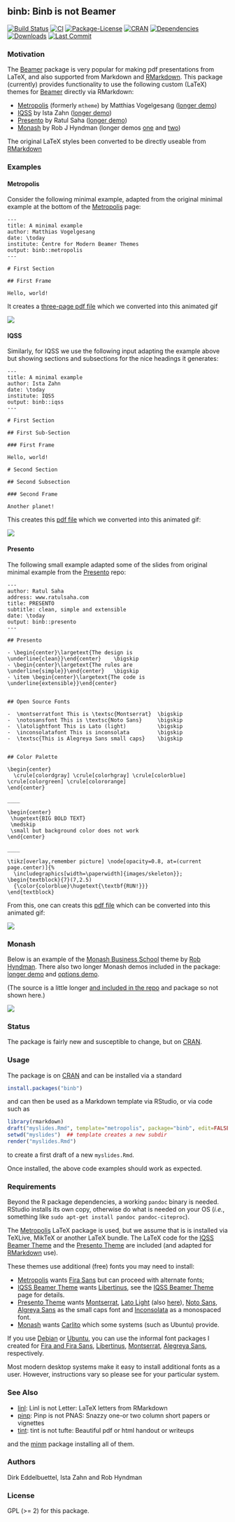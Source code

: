 ## binb: Binb is not Beamer

[![Build Status](https://travis-ci.org/eddelbuettel/binb.svg)](https://travis-ci.org/eddelbuettel/binb)
[![CI](https://github.com/eddelbuettel/binb/workflows/ci/badge.svg)](https://github.com/eddelbuettel/binb/actions?query=workflow%3Aci)
[![Package-License](http://img.shields.io/badge/license-GPL--2-brightgreen.svg?style=flat)](http://www.gnu.org/licenses/gpl-2.0.html) 
[![CRAN](http://www.r-pkg.org/badges/version/binb)](https://cran.r-project.org/package=binb) 
[![Dependencies](https://tinyverse.netlify.com/badge/binb)](https://cran.r-project.org/package=binb) 
[![Downloads](http://cranlogs.r-pkg.org/badges/binb?color=brightgreen)](http://www.r-pkg.org/pkg/binb)
[![Last Commit](https://img.shields.io/github/last-commit/eddelbuettel/binb)](https://github.com/eddelbuettel/binb)

### Motivation

The [Beamer](https://github.com/josephwright/beamer) package is very popular for making pdf
presentations from LaTeX, and also supported from Markdown and
[RMarkdown](https://github.com/rstudio/rmarkdown). This package (currently)
provides functionality to use the following custom (LaTeX) themes for
[Beamer](https://github.com/josephwright/beamer) directly via RMarkdown:

- [Metropolis](https://github.com/matze/mtheme) (formerly `mtheme`) by Matthias Vogelgesang
  ([longer demo](https://eddelbuettel.github.io/binb/metropolis_demo.pdf))
- [IQSS](https://github.com/IQSS/iqss-beamer-theme) by Ista Zahn
  ([longer demo](https://eddelbuettel.github.io/binb/iqss_demo.pdf))
- [Presento](https://github.com/RatulSaha/presento) by Ratul Saha
  ([longer demo](https://eddelbuettel.github.io/binb/presento_demo.pdf))
- [Monash](https://github.com/robjhyndman/MonashEBSTemplates) by Rob J Hyndman
  (longer demos [one](https://eddelbuettel.github.io/binb/monashDemo.pdf) and
  [two](https://eddelbuettel.github.io/binb/monashOptions.pdf))

The original LaTeX styles been converted to be directly useable from
[RMarkdown](https://github.com/rstudio/rmarkdown)

### Examples

#### Metropolis

Consider the following minimal example, adapted from the original minimal example at the bottom of
the [Metropolis](https://github.com/matze/mtheme) page:

````{md}
---
title: A minimal example
author: Matthias Vogelgesang
date: \today
institute: Centre for Modern Beamer Themes
output: binb::metropolis
---

# First Section

## First Frame

Hello, world!
````

It creates a [three-page pdf file](https://eddelbuettel.github.io/binb/metropolis_minimal.pdf) which
we converted into this animated gif

![](https://eddelbuettel.github.io/binb/metropolis_minimal.gif)


#### IQSS

Similarly, for IQSS we use the following input adapting the example above but showing sections and
subsections for the nice headings it generates:

````{md}
---
title: A minimal example
author: Ista Zahn
date: \today
institute: IQSS
output: binb::iqss
---

# First Section

## First Sub-Section

### First Frame

Hello, world!

# Second Section

## Second Subsection

### Second Frame

Another planet!

````

This creates this [pdf file](https://eddelbuettel.github.io/binb/iqss_minimal.pdf) which we
converted into this animated gif:

![](https://eddelbuettel.github.io/binb/iqss_minimal.gif)


#### Presento

The following small example adapted some of the slides from original minimal example from the
[Presento](https://github.com/RatulSaha/presento) repo:

```{md}
---
author: Ratul Saha
address: www.ratulsaha.com
title: PRESENTO
subtitle: clean, simple and extensible
date: \today
output: binb::presento
---

## Presento

- \begin{center}\largetext{The design is \underline{clean}}\end{center}    \bigskip
- \begin{center}\largetext{The rules are \underline{simple}}\end{center}   \bigskip
- \item \begin{center}\largetext{The code is \underline{extensible}}\end{center}


## Open Source Fonts

-  \montserratfont This is \textsc{Montserrat}	\bigskip
-  \notosansfont This is \textsc{Noto Sans}		\bigskip
-  \latolightfont This is Lato (light)          \bigskip
-  \inconsolatafont This is inconsolata         \bigskip
-  \textsc{This is Alegreya Sans small caps}    \bigskip


## Color Palette

\begin{center}
  \crule[colordgray] \crule[colorhgray] \crule[colorblue] \crule[colorgreen] \crule[colororange]
\end{center}

____

\begin{center}
 \hugetext{BIG BOLD TEXT}
 \medskip
 \small but background color does not work
\end{center}

____

\tikz[overlay,remember picture] \node[opacity=0.8, at=(current page.center)]{%
  \includegraphics[width=\paperwidth]{images/skeleton}};
\begin{textblock}{7}(7,2.5)
  {\color{colorblue}\hugetext{\textbf{RUN!}}}
\end{textblock}

```

From this, one can creats this [pdf file](https://eddelbuettel.github.io/binb/presento_minimal.pdf)
which can be converted into this animated gif:

![](https://eddelbuettel.github.io/binb/presento_minimal.gif)

### Monash

Below is an example of the [Monash Business School](https://www.monash.edu/business) theme
by [Rob Hyndman](https://robjhyndman.com/). There also two longer Monash demos included in the
package: [longer demo](https://eddelbuettel.github.io/binb/monashDemo.pdf) and [options
demo](https://eddelbuettel.github.io/binb/monashOptions.pdf).

(The source is a little longer [and included in the
repo](https://github.com/eddelbuettel/binb/blob/master/inst/rmarkdown/templates/monash/skeleton/skeleton.Rmd)
and package so not shown here.)

![](https://eddelbuettel.github.io/binb/monash_minimal.gif)

### Status

The package is fairly new and susceptible to change, but on
[CRAN](https://cran.r-project.org/).

### Usage

The package is on [CRAN](https://cran.r-project.org/) and can be installed
via a standard

```r
install.packages("binb")
```

and can then be used as a Markdown template via RStudio, or via code such as

```r
library(rmarkdown)
draft("myslides.Rmd", template="metropolis", package="binb", edit=FALSE)
setwd("myslides")  ## template creates a new subdir
render("myslides.Rmd")
```

to create a first draft of a new `myslides.Rmd`.

Once installed, the above code examples should work as expected.

### Requirements

Beyond the R package dependencies, a working `pandoc` binary is needed. RStudio installs
its own copy, otherwise do what is needed on your OS (_i.e._, something like `sudo apt-get
install pandoc pandoc-citeproc`).

The [Metropolis](https://github.com/matze/mtheme) LaTeX package is used, but we assume
that is is installed via TeXLive, MikTeX or another LaTeX bundle. The LaTeX code for the
[IQSS Beamer Theme](https://github.com/IQSS/iqss-beamer-theme) and the [Presento
Theme](https://github.com/RatulSaha/presento) are included (and adapted for
[RMarkdown](https://github.com/rstudio/rmarkdown) use).

These themes use additional (free) fonts you may need to install:

- [Metropolis](https://github.com/matze/mtheme) wants [Fira Sans](https://github.com/mozilla/Fira)
  but can proceed with alternate fonts;
- [IQSS Beamer Theme](https://github.com/IQSS/iqss-beamer-theme) wants
  [Libertinus](https://github.com/libertinus-fonts/libertinus), see the
  [IQSS Beamer Theme](https://github.com/IQSS/iqss-beamer-theme)  page for details.
- [Presento Theme](https://github.com/RatulSaha/presento) wants
  [Montserrat](https://github.com/JulietaUla/Montserrat),
  [Lato Light](http://www.latofonts.com/)
  (also [here](https://github.com/google/fonts/tree/master/ofl/lato)),
  [Noto Sans](https://www.google.com/get/noto),
  [Algreya Sans](https://github.com/huertatipografica/Alegreya-Sans) as the small caps font and
  [Inconsolata](https://github.com/google/fonts/tree/master/ofl/inconsolata) as a monospaced font.
- [Monash](https://github.com/robjhyndman/MonashEBSTemplates) wants [Carlito](https://fontlibrary.org/en/font/carlito) which some systems (such as Ubuntu) 
  provide.

If you use [Debian](https://www.debian.org) or [Ubuntu](https://www.ubuntu.com), you can
use the informal font packages I created for [Fira and Fira
Sans](https://github.com/eddelbuettel/pkg-fonts-fira),
[Libertinus](https://github.com/eddelbuettel/pkg-fonts-libertinus),
[Montserrat](https://github.com/eddelbuettel/pkg-fonts-montserrat), [Alegreya
Sans](https://github.com/eddelbuettel/pkg-fonts-alegreya-sans), respectively.

Most modern desktop systems make it easy to install additional fonts as a user. However,
instructions vary so please see for your particular system.

### See Also

- [linl](https://github.com/eddelbuettel/linl): Linl is not Letter: LaTeX letters from RMarkdown
- [pinp](https://github.com/eddelbuettel/pinp): Pinp is not PNAS: Snazzy one-or two column short papers or vignettes 
- [tint](https://github.com/eddelbuettel/tint): tint is not tufte: Beautiful pdf or html handout or writeups

and the [minm](https://github.com/eddelbuettel/minm) package installing all of them.

### Authors

Dirk Eddelbuettel, Ista Zahn and Rob Hyndman

### License

GPL (>= 2) for this package.
